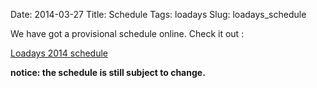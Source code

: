 Date: 2014-03-27
Title: Schedule
Tags: loadays
Slug: loadays_schedule

We have got a provisional schedule online. Check it out :

[Loadays 2014 schedule](http://loadays.org/pages/schedule-temp.html)

__notice: the schedule is still subject to change.__
